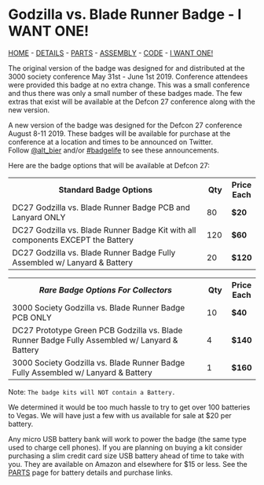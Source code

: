 # Godzilla vs. Blade Runner Badge - I WANT ONE!

[HOME](/) - [DETAILS](3kbadge_details.md) - [PARTS](3kbadge_components.md) - [ASSEMBLY](3kbadge_assembly.md) - [CODE](3kbadge_code.md) - [I WANT ONE!](3kbadge_i_want_one.md)

The original version of the badge was designed for and distributed at the 3000 society conference May 31st - June 1st 2019.
Conference attendees were provided this badge at no extra change.
This was a small conference and thus there was only a small number of these badges made.
The few extras that exist will be available at the Defcon 27 conference along with the new version.

A new version of the badge was designed for the Defcon 27 conference August 8-11 2019.
These badges will be available for purchase at the conference at a location and times to be announced on Twitter.  
Follow [@alt_bier](https://twitter.com/alt_bier) and/or [#badgelife](https://twitter.com/hashtag/badgelife?src=hashtag_click) to see these announcements.

Here are the badge options that will be available at Defcon 27:

<table>
<tr>
<th width="80%">Standard Badge Options</th>
<th width="10%">Qty</th>
<th width="10%">Price Each</th>
</tr>
<tr>
<td>DC27 Godzilla vs. Blade Runner Badge PCB and Lanyard ONLY</td>
<td>80</td>
<td><b>$20</b></td>
</tr>
<tr>
<td>DC27 Godzilla vs. Blade Runner Badge Kit with all components EXCEPT the Battery</td>
<td>120</td>
<td><b>$60</b></td>
</tr>
<tr>
<td>DC27 Godzilla vs. Blade Runner Badge Fully Assembled w/ Lanyard & Battery</td>
<td>20</td>
<td><b>$120</b></td>
</tr>
</table>

<table>
<tr>
<th width="80%"><i>Rare<i> Badge Options For Collectors</th>
<th width="10%">Qty</th>
<th width="10%">Price Each</th>
</tr>
<tr>
<td>3000 Society Godzilla vs. Blade Runner Badge PCB ONLY</td>
<td>10</td>
<td><b>$40</b></td>
</tr>
<tr>
<td>DC27 Prototype Green PCB Godzilla vs. Blade Runner Badge Fully Assembled w/ Lanyard & Battery</td>
<td>4</td>
<td><b>$140</b></td>
</tr>
<tr>
<td>3000 Society Godzilla vs. Blade Runner Badge Fully Assembled w/ Lanyard & Battery</td>
<td>1</td>
<td><b>$160</b></td>
</tr>
</table>

Note: `The badge kits will NOT contain a Battery.`

We determined it would be too much hassle to try to get over 100 batteries to Vegas.
We will have just a few with us available for sale at $20 per battery.

Any micro USB battery bank will work to power the badge (the same type used to charge cell phones).
If you are planning on buying a kit consider purchasing a slim credit card size USB battery ahead of time to take with you.
They are available on Amazon and elsewhere for $15 or less.
See the [PARTS](3kbadge_components.md) page for battery details and purchase links.

